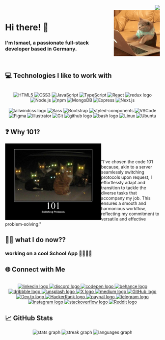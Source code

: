 <!-- Profile Views Counter -->
<img align="right" src="https://profile-counter.glitch.me/ismael-101/count.svg?" />
<br clear="both" />

<!-- Cat Image -->
<img align="right" height="150" src="./cat.gif" />

# Hi there! 👋

### I'm Ismael, a passionate full-stack developer based in Germany.
<br/>

## 💻 Technologies I like to work with
<br/>
<div align="center" >
  <img src="https://cdn.jsdelivr.net/gh/devicons/devicon/icons/html5/html5-original.svg" height="45" alt="HTML5" />
  <img src="https://cdn.jsdelivr.net/gh/devicons/devicon/icons/css3/css3-original.svg" height="45" alt="CSS3" />
  <img src="https://cdn.jsdelivr.net/gh/devicons/devicon/icons/javascript/javascript-original.svg" height="45" alt="JavaScript" />
  <img src="https://cdn.jsdelivr.net/gh/devicons/devicon/icons/typescript/typescript-original.svg" height="45" alt="TypeScript" />
  <img src="https://cdn.jsdelivr.net/gh/devicons/devicon/icons/react/react-original.svg" height="45" alt="React" />
  <img src="https://cdn.jsdelivr.net/gh/devicons/devicon/icons/redux/redux-original.svg" height="40" alt="redux logo"  />
  <img src="https://cdn.jsdelivr.net/gh/devicons/devicon/icons/nodejs/nodejs-original.svg" height="45" alt="Node.js" />
  <img src="https://cdn.jsdelivr.net/gh/devicons/devicon/icons/npm/npm-original-wordmark.svg" height="45" alt="npm" />
  <img src="https://cdn.jsdelivr.net/gh/devicons/devicon/icons/mongodb/mongodb-original.svg" height="45" alt="MongoDB" />
  <img src="https://skillicons.dev/icons?i=express" height="45" alt="Express" />
  <img src="https://skillicons.dev/icons?i=nextjs" height="45" alt="Next.js" />
    <br/>
    <br/>
  <img src="https://cdn.jsdelivr.net/gh/devicons/devicon/icons/tailwindcss/tailwindcss-original-wordmark.svg" height="45" alt="tailwindcss logo"  />
  <img src="https://cdn.jsdelivr.net/gh/devicons/devicon/icons/sass/sass-original.svg" height="45" alt="Sass" />
  <img src="https://cdn.jsdelivr.net/gh/devicons/devicon/icons/bootstrap/bootstrap-original.svg" height="45" alt="Bootstrap" />
  <img src="https://cdn.worldvectorlogo.com/logos/styled-components-1.svg" height="45" alt="styled-components" />
  <img src="https://cdn.jsdelivr.net/gh/devicons/devicon/icons/vscode/vscode-original.svg" height="45" alt="VSCode" />
  <img src="https://cdn.jsdelivr.net/gh/devicons/devicon/icons/figma/figma-original.svg" height="45" alt="Figma" />
  <img src="https://cdn.jsdelivr.net/gh/devicons/devicon/icons/illustrator/illustrator-plain.svg" height="45" alt="Illustrator" />
  <img src="https://cdn.jsdelivr.net/gh/devicons/devicon/icons/git/git-original.svg" height="45" alt="Git" />
  <img src="https://cdn.jsdelivr.net/gh/devicons/devicon/icons/github/github-original.svg" height="40" alt="github logo"  />
  <img src="https://cdn.jsdelivr.net/gh/devicons/devicon/icons/bash/bash-original.svg" height="40" alt="bash logo"  />
  <img src="https://cdn.jsdelivr.net/gh/devicons/devicon/icons/linux/linux-original.svg" height="45" alt="Linux" />
  <img src="https://cdn.jsdelivr.net/gh/devicons/devicon/icons/ubuntu/ubuntu-plain.svg" height="45" alt="Ubuntu" />
</div>
  <!-- ... (other technology links) ... -->

## ❓ Why 101?

<img align="left" height="250" src="./101.jpg" alt="Why 101?" /> 
<br/>
<br/>
<br/>
"I've chosen the code 101 because, akin to a server seamlessly switching protocols upon request, I effortlessly adapt and transition to tackle the diverse tasks that accompany my job. This ensures a smooth and harmonious workflow, reflecting my commitment to versatile and effective problem-solving."
<br clear="both" />

## 👨‍💻 what I do now??
### working on a cool School App 🏫📝👨‍🏫

## 🌐 Connect with Me
<br/>
<div align="center">
  <a href="https://www.linkedin.com/in/ismael-ali-746a8a26b" target="_blank">
    <img src="https://img.shields.io/static/v1?message=LinkedIn&logo=linkedin&label=&color=0077B5&logoColor=white&labelColor=&style=for-the-badge" height="45" alt="linkedin logo" />
  </a>
  <a href="https://discordapp.com/users/1083466016740352010" target="_blank">
    <img src="https://img.shields.io/static/v1?message=Discord&logo=discord&label=&color=7289DA&logoColor=white&labelColor=&style=for-the-badge" height="45" alt="discord logo" />
  </a>
  <a href="https://codepen.io/ismael-101/pens/public" target="_blank">
    <img src="https://img.shields.io/static/v1?message=Codepen&logo=codepen&label=&color=000000&logoColor=white&labelColor=&style=for-the-badge" height="45" alt="codepen logo" />
  </a>
  <a href="https://www.behance.net/ismael-101" target="_blank">
    <img src="https://img.shields.io/static/v1?message=Behance&logo=behance&label=&color=1769ff&logoColor=white&labelColor=&style=for-the-badge" height="45" alt="behance logo" />
  </a>
  <a href="https://dribbble.com/Ismael-101" target="_blank">
    <img src="https://img.shields.io/static/v1?message=Dribbble&logo=dribbble&label=&color=EA4C89&logoColor=white&labelColor=&style=for-the-badge" height="45" alt="dribbble logo" />
  </a>
  <a href="https://unsplash.com/@ismael101" target="_blank">
    <img src="https://img.shields.io/static/v1?message=Unsplash&logo=unsplash&label=&color=111&logoColor=white&labelColor=&style=for-the-badge" height="45" alt="unsplash logo" />
  </a>
  <a href="https://twitter.com/_ismael101" target="_blank">
    <img src="https://img.shields.io/static/v1?message=X&logo=X&label=&color=black&logoColor=white&labelColor=&style=for-the-badge" height="45" alt="X logo" />
  </a>
  <a href="https://medium.com/@ismael-101" target="_blank">
    <img src="https://img.shields.io/static/v1?message=Medium&logo=medium&label=&color=black&logoColor=white&labelColor=&style=for-the-badge" height="45" alt="medium logo" />
  </a>
  <a href="https://github.com/ismael-101" target="_blank">
    <img src="https://img.shields.io/static/v1?message=GitHub&logo=github&label=&color=181717&logoColor=white&labelColor=&style=for-the-badge" height="45" alt="GitHub logo" />
  </a>
  <a href="https://dev.to/ismael-101" target="_blank">
    <img src="https://img.shields.io/static/v1?message=DEV&logo=dev.to&label=&color=0A0A0A&logoColor=white&labelColor=&style=for-the-badge" height="45" alt="Dev.to logo" />
  </a>
  <a href="https://www.hackerrank.com/profile/ismael_101" target="_blank">
    <img src="https://img.shields.io/static/v1?message=HackerRank&logo=hackerrank&label=&color=2EC866&logoColor=white&labelColor=&style=for-the-badge" height="45" alt="HackerRank logo" />
  </a>
  <a href="LINK_TO_YOUR_PAYPAL_PROFILE" target="_blank">
    <img src="https://img.shields.io/static/v1?message=PayPal&logo=paypal&label=&color=00457C&logoColor=white&labelColor=&style=for-the-badge" height="45" alt="paypal logo" />
  </a>
  <a href="LINK_TO_YOUR_TELEGRAM_PROFILE" target="_blank">
    <img src="https://img.shields.io/static/v1?message=Telegram&logo=telegram&label=&color=2CA5E0&logoColor=white&labelColor=&style=for-the-badge" height="45" alt="telegram logo" />
  </a>
  <a href="LINK_TO_YOUR_INSTAGRAM_PROFILE" target="_blank">
    <img src="https://img.shields.io/static/v1?message=Instagram&logo=instagram&label=&color=E4405F&logoColor=white&labelColor=&style=for-the-badge" height="45" alt="instagram logo" />
  </a>
  <a href="LINK_TO_YOUR_STACKOVERFLOW_PROFILE" target="_blank">
    <img src="https://img.shields.io/static/v1?message=Stack Overflow&logo=stackoverflow&label=&color=FE7A16&logoColor=white&labelColor=&style=for-the-badge" height="45" alt="stackoverflow logo" />
  </a>
  <a href="LINK_TO_YOUR_REDDIT_PROFILE" target="_blank">
    <img src="https://img.shields.io/static/v1?message=Reddit&logo=reddit&label=&color=FF4500&logoColor=white&labelColor=&style=for-the-badge" height="45" alt="Reddit logo" />
  </a>
</div>

<!-- GitHub Stats -->
## 📈 GitHub Stats

<div align="center">
  <img src="https://github-readme-stats.vercel.app/api?username=ismael-101&hide_title=true&hide_rank=true&show_icons=true&include_all_commits=true&count_private=true&disable_animations=false&theme=dracula&locale=en&hide_border=false&order=1" height="150" alt="stats graph" />
  <img src="https://streak-stats.demolab.com?user=ismael-101&locale=en&mode=daily&theme=dracula&hide_border=false&border_radius=5&order=3" height="150" alt="streak graph" />
  <img src="https://github-readme-stats.vercel.app/api/top-langs?username=ismael-101&locale=en&hide_title=false&layout=compact&card_width=320&langs_count=5&theme=dracula&hide_border=false&order=2" height="150" alt="languages graph" />
</div>

